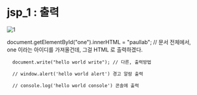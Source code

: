 # jsp_1 : 출력

![1](https://user-images.githubusercontent.com/37132897/158106592-bbedc137-79e5-4d2f-aaec-1066907524af.JPG)


document.getElementById("one").innerHTML = "paullab"; // 문서 전체에서, one 이라는 아이디를 가져올건데, 그걸 HTML 로 출력하겠다.

      document.write("hello world write"); // 다른, 출력방법
      
      // window.alert('hello world alert') 경고 알람 출력
      
      // console.log('hello world console') 콘솔에 출력
